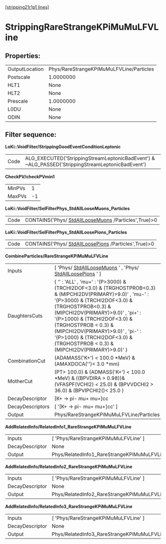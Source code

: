 [[stripping21r1p1 lines]](./stripping21r1p1-index)

# StrippingRareStrangeKPiMuMuLFVLine

## Properties:

|                |                                          |
|----------------|------------------------------------------|
| OutputLocation | Phys/RareStrangeKPiMuMuLFVLine/Particles |
| Postscale      | 1.0000000                                |
| HLT1           | None                                     |
| HLT2           | None                                     |
| Prescale       | 1.0000000                                |
| L0DU           | None                                     |
| ODIN           | None                                     |

## Filter sequence:

**LoKi::VoidFilter/StrippingGoodEventConditionLeptonic**

|      |                                                                                                   |
|------|---------------------------------------------------------------------------------------------------|
| Code | ALG_EXECUTED('StrippingStreamLeptonicBadEvent') & \~ALG_PASSED('StrippingStreamLeptonicBadEvent') |

**CheckPV/checkPVmin1**

|        |     |
|--------|-----|
| MinPVs | 1   |
| MaxPVs | -1  |

**LoKi::VoidFilter/SelFilterPhys_StdAllLooseMuons_Particles**

|      |                                                                                             |
|------|---------------------------------------------------------------------------------------------|
| Code | CONTAINS('Phys/ [StdAllLooseMuons](./stripping21r1p1-stdallloosemuons) /Particles',True)\>0 |

**LoKi::VoidFilter/SelFilterPhys_StdAllLoosePions_Particles**

|      |                                                                                             |
|------|---------------------------------------------------------------------------------------------|
| Code | CONTAINS('Phys/ [StdAllLoosePions](./stripping21r1p1-stdallloosepions) /Particles',True)\>0 |

**CombineParticles/RareStrangeKPiMuMuLFVLine**

|                  |                                                                                                                                                                                                                                                                                                                                                                                            |
|------------------|--------------------------------------------------------------------------------------------------------------------------------------------------------------------------------------------------------------------------------------------------------------------------------------------------------------------------------------------------------------------------------------------|
| Inputs           | [ 'Phys/ [StdAllLooseMuons](./stripping21r1p1-stdallloosemuons) ' , 'Phys/ [StdAllLoosePions](./stripping21r1p1-stdallloosepions) ' ]                                                                                                                                                                                                                                                    |
| DaughtersCuts    | { '' : 'ALL' , 'mu+' : '(P\>3000) & (TRCHI2DOF\<3.0) & (TRGHOSTPROB\<0.3) & (MIPCHI2DV(PRIMARY)\>9.0)' , 'mu-' : '(P\>3000) & (TRCHI2DOF\<3.0) & (TRGHOSTPROB\<0.3) & (MIPCHI2DV(PRIMARY)\>9.0)' , 'pi+' : '(P\>1000) & (TRCHI2DOF\<3.0) & (TRGHOSTPROB \< 0.3) & (MIPCHI2DV(PRIMARY)\>9.0)' , 'pi-' : '(P\>1000) & (TRCHI2DOF\<3.0) & (TRGHOSTPROB \< 0.3) & (MIPCHI2DV(PRIMARY)\>9.0)' } |
| CombinationCut   | (ADAMASS('K+') \< 100.0 \*MeV) & (AMAXDOCA('')\< 3.0 \*mm)                                                                                                                                                                                                                                                                                                                                 |
| MotherCut        | (PT\> 100.0) & (ADMASS('K+') \< 100.0 \*MeV) & ((BPVDIRA \> 0.98))& (VFASPF(VCHI2) \< 25.0) & (BPVVDCHI2 \> 36.0) & (BPVIPCHI2()\< 25.0 )                                                                                                                                                                                                                                                  |
| DecayDescriptor  | [K+ -\> pi- mu+ mu+]cc                                                                                                                                                                                                                                                                                                                                                                   |
| DecayDescriptors | [ '[K+ -\> pi- mu+ mu+]cc' ]                                                                                                                                                                                                                                                                                                                                                           |
| Output           | Phys/RareStrangeKPiMuMuLFVLine/Particles                                                                                                                                                                                                                                                                                                                                                   |

**AddRelatedInfo/RelatedInfo1_RareStrangeKPiMuMuLFVLine**

|                 |                                                       |
|-----------------|-------------------------------------------------------|
| Inputs          | [ 'Phys/RareStrangeKPiMuMuLFVLine' ]                |
| DecayDescriptor | None                                                  |
| Output          | Phys/RelatedInfo1_RareStrangeKPiMuMuLFVLine/Particles |

**AddRelatedInfo/RelatedInfo2_RareStrangeKPiMuMuLFVLine**

|                 |                                                       |
|-----------------|-------------------------------------------------------|
| Inputs          | [ 'Phys/RareStrangeKPiMuMuLFVLine' ]                |
| DecayDescriptor | None                                                  |
| Output          | Phys/RelatedInfo2_RareStrangeKPiMuMuLFVLine/Particles |

**AddRelatedInfo/RelatedInfo3_RareStrangeKPiMuMuLFVLine**

|                 |                                                       |
|-----------------|-------------------------------------------------------|
| Inputs          | [ 'Phys/RareStrangeKPiMuMuLFVLine' ]                |
| DecayDescriptor | None                                                  |
| Output          | Phys/RelatedInfo3_RareStrangeKPiMuMuLFVLine/Particles |
